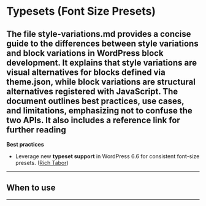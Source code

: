 # Typesets (Font Size Presets)

## The file style-variations.md provides a concise guide to the differences between style variations and block variations in WordPress block development. It explains that style variations are visual alternatives for blocks defined via theme.json, while block variations are structural alternatives registered with JavaScript. The document outlines best practices, use cases, and limitations, emphasizing not to confuse the two APIs. It also includes a reference link for further reading

**Best practices**

- Leverage new **typeset support** in WordPress 6.6 for consistent font-size presets. ([Rich Tabor](https://rich.blog/wordpress-6-6/?utm_source=chatgpt.com))

---

## When to use

---
